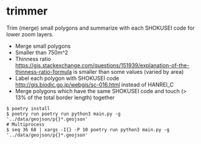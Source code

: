# trimmer

Trim (merge) small polygons and summarize with each SHOKUSEI code for lower zoom layers.

- Merge small polygons
 - Smaller than 750m^2
 - Thinness ratio https://gis.stackexchange.com/questions/151939/explanation-of-the-thinness-ratio-formula is smaller than some values (varied by area)
- Label each polygon with SHOKUSEI code http://gis.biodic.go.jp/webgis/sc-016.html instead of HANREI_C
- Merge polygons which have the same SHOKUSEI code and touch (> 13% of the total border length) together

```
$ poetry install
$ poetry run poetry run python3 main.py -g '../data/geojson/p{}*.geojson'
# Multiprocess
$ seq 36 68 | xargs -I{} -P 10 poetry run python3 main.py -g '../data/geojson/p{}*.geojson'
```

